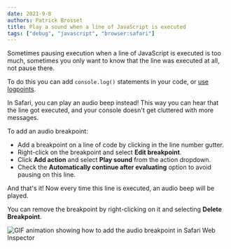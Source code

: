```yaml
---
date: 2021-9-8
authors: Patrick Brosset
title: Play a sound when a line of JavaScript is executed
tags: ["debug", "javascript", "browser:safari"]
---
```

Sometimes pausing execution when a line of JavaScript is executed is too much, sometimes you only want to know that the line was executed at all, not pause there.

To do this you can add `console.log()` statements in your code, or [use logpoints](/tips/en/use-logpoints/).

In Safari, you can play an audio beep instead! This way you can hear that the line got executed, and your console doesn't get cluttered with more messages.

To add an audio breakpoint:

* Add a breakpoint on a line of code by clicking in the line number gutter.
* Right-click on the breakpoint and select **Edit breakpoint**.
* Click **Add action** and select **Play sound** from the action dropdown.
* Check the **Automatically continue after evaluating** option to avoid pausing on this line.

And that's it! Now every time this line is executed, an audio beep will be played.

You can remove the breakpoint by right-clicking on it and selecting **Delete Breakpoint**.

![GIF animation showing how to add the audio breakpoint in Safari Web Inspector](/assets/img/play-sound-on-js-execution.gif)
